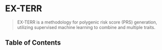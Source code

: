 # EX-TERR

> EX-TERR is a methodology for polygenic risk score (PRS) generation, utilizing supervised machine learning to 
combine and multiple traits. 

## Table of Contents

